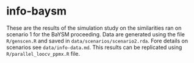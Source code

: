 # info-baysm

These are the results of the simulation study on the similarities ran on scenario 1 for the BaYSM proceeding.
Data are generated using the file `R/genscen.R` and saved in `data/scenarios/scenario2.rda`. Fore details on scenarios see `data/info-data.md`. 
This results can be replicated using `R/parallel_loocv_ppmx.R` file. 
